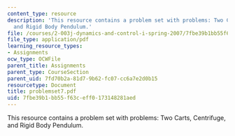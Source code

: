 ```yaml
---
content_type: resource
description: 'This resource contains a problem set with problems: Two Carts, Centrifuge,
  and Rigid Body Pendulum.'
file: /courses/2-003j-dynamics-and-control-i-spring-2007/7fbe39b1bb55f63ceff0173148281aed_problemset7.pdf
file_type: application/pdf
learning_resource_types:
- Assignments
ocw_type: OCWFile
parent_title: Assignments
parent_type: CourseSection
parent_uid: 7fd70b2a-81d7-9b62-fc07-cc6a7e2d0b15
resourcetype: Document
title: problemset7.pdf
uid: 7fbe39b1-bb55-f63c-eff0-173148281aed
---
```

This resource contains a problem set with problems: Two Carts, Centrifuge, and Rigid Body Pendulum.

